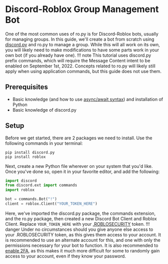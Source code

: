 # Discord-Roblox Group Management Bot
One of the most common uses of ro.py is for Discord-Roblox bots, usually for managing groups. In this guide, we'll create a bot from scratch using [discord.py](https://discordpy.readthedocs.io/en/stable/) and ro.py to manage a group.
While this will all work on its own, you will likely need to make modifications to have some parts work in your own bot (if you already have one).
!!! note
	This tutorial uses discord.py prefix commands, which will require the Message Content intent to be enabled on
  September 1st, 2022. Concepts related to ro.py will likely still apply when using application commands, but this
  guide does not use them.

## Prerequisites
* Basic knowledge (and how to use [async/await syntax](https://realpython.com/async-io-python/#the-asyncawait-syntax-and-native-coroutines)) and installation of Python
* Basic knowledge of discord.py

## Setup
Before we get started, there are 2 packages we need to install. Use the following commands in your terminal:
```
pip install discord.py
pip install roblox
```
Next, create a new Python file wherever on your system that you'd like. Once you've done so, open it in your favorite editor, and add the following:
```python title="main.py"
import discord
from discord.ext import commands
import roblox

bot = commands.Bot("!")
client = roblox.Client("YOUR_TOKEN_HERE")
```
Here, we've imported the discord.py package, the commands extension, and the ro.py package, then created a new Discord Bot Client and Roblox Client. Replace `YOUR_TOKEN_HERE` with your [.ROBLOSECURITY](https://ro.py.jmk.gg/dev/roblosecurity/) token.
!!! danger
    Under no circumstances should you give anyone else access to your .ROBLOSECURITY token, as this gives them access
    to your account. It is recommended to use an alternate account for this, and one with only the permissions necessary
    for your bot to function. It is also recommended to [enable 2FA](https://en.help.roblox.com/hc/articles/212459863),
    as this makes it much more difficult for some to randomly gain access to your account, even if they know your password.
